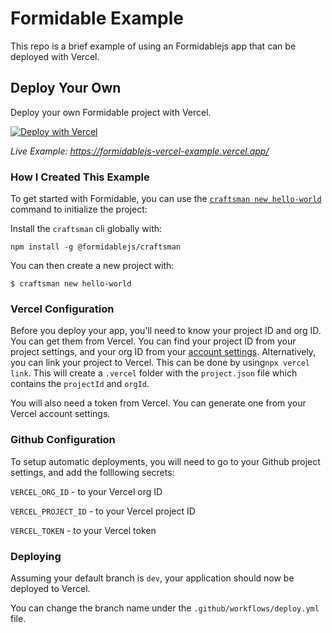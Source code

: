 # Formidable Example

This repo is a brief example of using an Formidablejs app that can be deployed with Vercel.

## Deploy Your Own

Deploy your own Formidable project with Vercel.

[![Deploy with Vercel](https://vercel.com/button)](https://vercel.com/import/project?template=https://github.com/donaldp/formidablejs-vercel-example)

_Live Example: https://formidablejs-vercel-example.vercel.app/_

### How I Created This Example

To get started with Formidable, you can use the [`craftsman new hello-world`](https://www.formidablejs.org/docs/) command to initialize the project:

Install the `craftsman` cli globally with:

```shell
npm install -g @formidablejs/craftsman
```

You can then create a new project with:

```shell
$ craftsman new hello-world
```

### Vercel Configuration

Before you deploy your app, you'll need to know your project ID and org ID. You can get them from Vercel. You can find your project ID from your project settings, and your org ID from your [account settings](https://vercel.com/account). Alternatively, you can link your project to Vercel. This can be done by using`npx vercel link`. This will create a `.vercel` folder with the `project.json` file which contains the `projectId` and `orgId`.

You will also need a token from Vercel. You can generate one from your Vercel account settings.

### Github Configuration

To setup automatic deployments, you will need to go to your Github project settings, and add the folllowing secrets:

`VERCEL_ORG_ID` - to your Vercel org ID

`VERCEL_PROJECT_ID` - to your Vercel project ID

`VERCEL_TOKEN` - to your Vercel token

### Deploying

Assuming your default branch is `dev`, your application should now be deployed to Vercel.

You can change the branch name under the `.github/workflows/deploy.yml` file.
